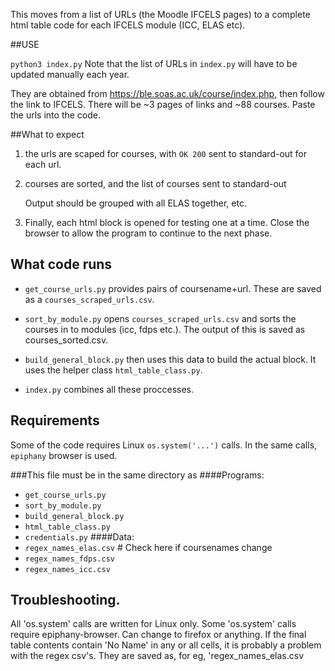 This moves from a list of URLs (the Moodle IFCELS pages) to a complete html table code for each IFCELS module (ICC, ELAS etc).

##USE

   `python3 index.py`
    Note that the list of URLs in `index.py` will have to be updated manually each year.

They are obtained from https://ble.soas.ac.uk/course/index.php, then follow the link to IFCELS. There will be ~3 pages of links and ~88 courses.
Paste the urls into the code.

##What to expect
1. the urls are scaped for courses, with `OK 200` sent to standard-out for each url.

2. courses are sorted, and the list of courses sent to standard-out

    Output should be grouped with all ELAS together, etc.

3.  Finally, each html block is opened for testing one at a time. Close the browser to allow
the program to continue to the next phase.

## What code runs

- `get_course_urls.py` provides pairs of coursename+url. These are saved as a `courses_scraped_urls.csv`.
- `sort_by_module.py` opens `courses_scraped_urls.csv` and sorts the courses in to modules (icc, fdps etc.). The output of this is saved as courses_sorted.csv.
- `build_general_block.py` then uses this data to build the actual block. It uses the helper class `html_table_class.py`.

- `index.py` combines all these proccesses.

## Requirements

Some of the code requires Linux `os.system('...')` calls.
In the same calls, `epiphany` browser is used.

###This file must be in the same directory as
####Programs:

- `get_course_urls.py`
- `sort_by_module.py`
- `build_general_block.py`
- `html_table_class.py`
- `credentials.py`
####Data:
- `regex_names_elas.csv`  # Check here if coursenames change
- `regex_names_fdps.csv`
- `regex_names_icc.csv`

## Troubleshooting.
All 'os.system' calls are written for Linux only.
    Some 'os.system' calls require epiphany-browser. Can change to firefox or anything.
    If the final table contents contain 'No Name' in any or all cells,
    it is probably a problem with the regex csv's. They are saved
    as, for eg, 'regex_names_elas.csv
